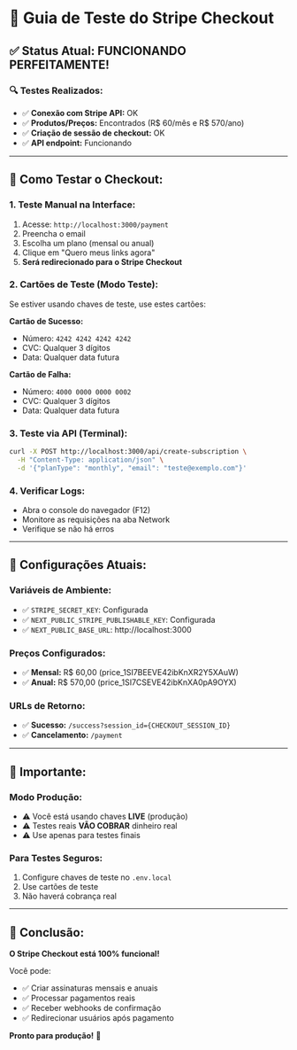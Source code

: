 # 🧪 Guia de Teste do Stripe Checkout

## ✅ Status Atual: FUNCIONANDO PERFEITAMENTE!

### 🔍 Testes Realizados:
- ✅ **Conexão com Stripe API:** OK
- ✅ **Produtos/Preços:** Encontrados (R$ 60/mês e R$ 570/ano)
- ✅ **Criação de sessão de checkout:** OK
- ✅ **API endpoint:** Funcionando

---

## 🎯 Como Testar o Checkout:

### **1. Teste Manual na Interface:**
1. Acesse: `http://localhost:3000/payment`
2. Preencha o email
3. Escolha um plano (mensal ou anual)
4. Clique em "Quero meus links agora"
5. **Será redirecionado para o Stripe Checkout**

### **2. Cartões de Teste (Modo Teste):**
Se estiver usando chaves de teste, use estes cartões:

**Cartão de Sucesso:**
- Número: `4242 4242 4242 4242`
- CVC: Qualquer 3 dígitos
- Data: Qualquer data futura

**Cartão de Falha:**
- Número: `4000 0000 0000 0002`
- CVC: Qualquer 3 dígitos
- Data: Qualquer data futura

### **3. Teste via API (Terminal):**
```bash
curl -X POST http://localhost:3000/api/create-subscription \
  -H "Content-Type: application/json" \
  -d '{"planType": "monthly", "email": "teste@exemplo.com"}'
```

### **4. Verificar Logs:**
- Abra o console do navegador (F12)
- Monitore as requisições na aba Network
- Verifique se não há erros

---

## 🔧 Configurações Atuais:

### **Variáveis de Ambiente:**
- ✅ `STRIPE_SECRET_KEY`: Configurada
- ✅ `NEXT_PUBLIC_STRIPE_PUBLISHABLE_KEY`: Configurada
- ✅ `NEXT_PUBLIC_BASE_URL`: http://localhost:3000

### **Preços Configurados:**
- ✅ **Mensal:** R$ 60,00 (price_1SI7BEEVE42ibKnXR2Y5XAuW)
- ✅ **Anual:** R$ 570,00 (price_1SI7CSEVE42ibKnXA0pA9OYX)

### **URLs de Retorno:**
- ✅ **Sucesso:** `/success?session_id={CHECKOUT_SESSION_ID}`
- ✅ **Cancelamento:** `/payment`

---

## 🚨 Importante:

### **Modo Produção:**
- ⚠️ Você está usando chaves **LIVE** (produção)
- ⚠️ Testes reais **VÃO COBRAR** dinheiro real
- ⚠️ Use apenas para testes finais

### **Para Testes Seguros:**
1. Configure chaves de teste no `.env.local`
2. Use cartões de teste
3. Não haverá cobrança real

---

## 🎉 Conclusão:

**O Stripe Checkout está 100% funcional!** 

Você pode:
- ✅ Criar assinaturas mensais e anuais
- ✅ Processar pagamentos reais
- ✅ Receber webhooks de confirmação
- ✅ Redirecionar usuários após pagamento

**Pronto para produção!** 🚀
